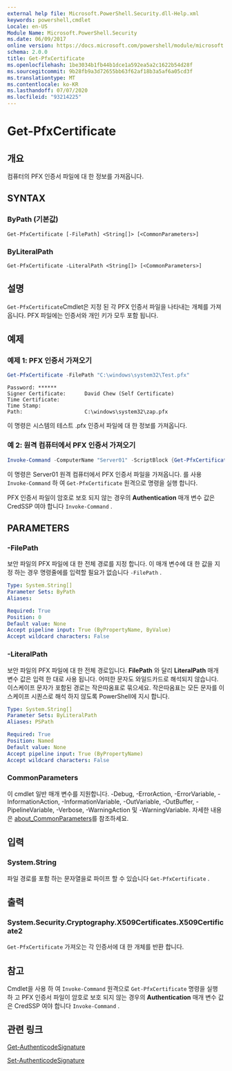 ```yaml
---
external help file: Microsoft.PowerShell.Security.dll-Help.xml
keywords: powershell,cmdlet
Locale: en-US
Module Name: Microsoft.PowerShell.Security
ms.date: 06/09/2017
online version: https://docs.microsoft.com/powershell/module/microsoft.powershell.security/get-pfxcertificate?view=powershell-5.1&WT.mc_id=ps-gethelp
schema: 2.0.0
title: Get-PfxCertificate
ms.openlocfilehash: 1be3034b1fb44b1dce1a592ea5a2c1622b54d28f
ms.sourcegitcommit: 9b28fb9a3d72655bb63f62af18b3a5af6a05cd3f
ms.translationtype: MT
ms.contentlocale: ko-KR
ms.lasthandoff: 07/07/2020
ms.locfileid: "93214225"
---
```

# Get-PfxCertificate

## 개요
컴퓨터의 PFX 인증서 파일에 대 한 정보를 가져옵니다.

## SYNTAX

### ByPath (기본값)

```
Get-PfxCertificate [-FilePath] <String[]> [<CommonParameters>]
```

### ByLiteralPath

```
Get-PfxCertificate -LiteralPath <String[]> [<CommonParameters>]
```

## 설명

`Get-PfxCertificate`Cmdlet은 지정 된 각 PFX 인증서 파일을 나타내는 개체를 가져옵니다.
PFX 파일에는 인증서와 개인 키가 모두 포함 됩니다.

## 예제

### 예제 1: PFX 인증서 가져오기

```powershell
Get-PfxCertificate -FilePath "C:\windows\system32\Test.pfx"
```

```output
Password: ******
Signer Certificate:      David Chew (Self Certificate)
Time Certificate:
Time Stamp:
Path:                    C:\windows\system32\zap.pfx
```

이 명령은 시스템의 테스트 .pfx 인증서 파일에 대 한 정보를 가져옵니다.

### 예 2: 원격 컴퓨터에서 PFX 인증서 가져오기

```powershell
Invoke-Command -ComputerName "Server01" -ScriptBlock {Get-PfxCertificate -FilePath "C:\Text\TestNoPassword.pfx"} -Authentication CredSSP
```

이 명령은 Server01 원격 컴퓨터에서 PFX 인증서 파일을 가져옵니다. 를 사용 `Invoke-Command` 하 여 `Get-PfxCertificate` 원격으로 명령을 실행 합니다.

PFX 인증서 파일이 암호로 보호 되지 않는 경우의 **Authentication** 매개 변수 값은 CredSSP 여야 합니다 `Invoke-Command` .

## PARAMETERS

### -FilePath

보안 파일의 PFX 파일에 대 한 전체 경로를 지정 합니다. 이 매개 변수에 대 한 값을 지정 하는 경우 명령줄에를 입력할 필요가 없습니다 `-FilePath` .

```yaml
Type: System.String[]
Parameter Sets: ByPath
Aliases:

Required: True
Position: 0
Default value: None
Accept pipeline input: True (ByPropertyName, ByValue)
Accept wildcard characters: False
```

### -LiteralPath

보안 파일의 PFX 파일에 대 한 전체 경로입니다. **FilePath** 와 달리 **LiteralPath** 매개 변수 값은 입력 한 대로 사용 됩니다. 어떠한 문자도 와일드카드로 해석되지 않습니다. 이스케이프 문자가 포함된 경로는 작은따옴표로 묶으세요. 작은따옴표는 모든 문자를 이스케이프 시퀀스로 해석 하지 않도록 PowerShell에 지시 합니다.

```yaml
Type: System.String[]
Parameter Sets: ByLiteralPath
Aliases: PSPath

Required: True
Position: Named
Default value: None
Accept pipeline input: True (ByPropertyName)
Accept wildcard characters: False
```

### CommonParameters

이 cmdlet 일반 매개 변수를 지원합니다. -Debug, -ErrorAction, -ErrorVariable, -InformationAction, -InformationVariable, -OutVariable, -OutBuffer, -PipelineVariable, -Verbose, -WarningAction 및 -WarningVariable. 자세한 내용은 [about_CommonParameters](https://go.microsoft.com/fwlink/?LinkID=113216)를 참조하세요.

## 입력

### System.String

파일 경로를 포함 하는 문자열을로 파이프 할 수 있습니다 `Get-PfxCertificate` .

## 출력

### System.Security.Cryptography.X509Certificates.X509Certificate2

`Get-PfxCertificate` 가져오는 각 인증서에 대 한 개체를 반환 합니다.

## 참고

Cmdlet을 사용 하 여 `Invoke-Command` 원격으로 `Get-PfxCertificate` 명령을 실행 하 고 PFX 인증서 파일이 암호로 보호 되지 않는 경우의 **Authentication** 매개 변수 값은 CredSSP 여야 합니다 `Invoke-Command` .

## 관련 링크

[Get-AuthenticodeSignature](Get-AuthenticodeSignature.md)

[Set-AuthenticodeSignature](Set-AuthenticodeSignature.md)
